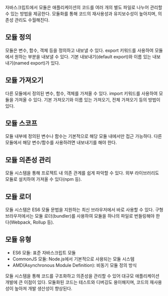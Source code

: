 자바스크립트에서 모듈은 애플리케이션의 코드를 여러 개의 별도 파일로 나누어 관리할 수 있는 방법을 제공한다. 모듈화를 통해 코드의 재사용성과 유지보수성이 높아지며, 의존성 관리도 수월해진다.

## 모듈 정의

모듈은 변수, 함수, 객체 등을 정의하고 내보낼 수 있다.
export 키워드를 사용하여 모듈에서 원하는 부분을 내보낼 수 있다.
기본 내보내기(default export)와 이름 있는 내보내기(named export)가 있다.

## 모듈 가져오기

다른 모듈에서 정의된 변수, 함수, 객체를 가져올 수 있다.
import 키워드를 사용하여 모듈을 가져올 수 있다.
기본 가져오기와 이름 있는 가져오기, 전체 가져오기 등의 방법이 있다.

## 모듈 스코프

모듈 내부에 정의된 변수나 함수는 기본적으로 해당 모듈 내에서만 접근 가능하다.
다른 모듈에서 해당 변수/함수를 사용하려면 내보내기를 해야 한다.

## 모듈 의존성 관리

모듈 시스템을 통해 프로젝트 내 의존 관계를 쉽게 파악할 수 있다.
외부 라이브러리도 모듈로 설치하여 가져올 수 있다(npm 등).

## 모듈 로더

모듈 시스템은 ES6 모듈 문법을 지원하는 최신 브라우저에서 바로 사용할 수 있다.
구형 브라우저에서는 모듈 로더(bundler)를 사용하여 모듈을 하나의 파일로 번들링해야 한다(Webpack, Rollup 등).

## 모듈 유형

- ES6 모듈: 표준 자바스크립트 모듈
- CommonJS 모듈: Node.js에서 기본적으로 사용되는 모듈 시스템
- AMD(Asynchronous Module Definition): 비동기 모듈 정의 방식

모듈 시스템을 통해 코드를 구조화하고 의존성을 관리할 수 있어 대규모 애플리케이션 개발에 큰 이점이 있다. 모듈화된 코드는 테스트와 디버깅도 용이해지며, 코드의 재사용성이 높아져 개발 생산성이 향상된다.
